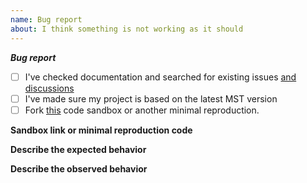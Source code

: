 ```yaml
---
name: Bug report
about: I think something is not working as it should
---
```


<!-- Not following the template might result in your issue being closed without further notice -->

**_Bug report_**

-   [ ] I've checked documentation and searched for existing issues [and discussions](https://github.com/mobxjs/mobx-state-tree/discussions)
-   [ ] I've made sure my project is based on the latest MST version
-   [ ] Fork [this](https://codesandbox.io/p/sandbox/mobx-state-tree-todolist-forked-pj732k) code sandbox or another minimal reproduction.

**Sandbox link or minimal reproduction code**

<!-- link to your sandbox or alternatively minimal reproduction code-->

**Describe the expected behavior**

<!-- What should happen? -->

**Describe the observed behavior**

<!-- What happens instead? -->
